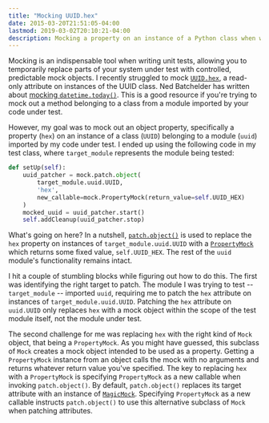 ```yaml
---
title: "Mocking UUID.hex"
date: 2015-03-20T21:51:05-04:00
lastmod: 2019-03-02T20:10:21-04:00
description: Mocking a property on an instance of a Python class when writing tests.
---
```


Mocking is an indispensable tool when writing unit tests, allowing you to temporarily replace parts of your system under test with controlled, predictable mock objects. I recently struggled to mock [`UUID.hex`](https://docs.python.org/2/library/uuid.html#uuid.UUID.hex), a read-only attribute on instances of the UUID class. Ned Batchelder has written about [mocking `datetime.today()`](https://nedbatchelder.com/blog/201209/mocking_datetimetoday.html). This is a good resource if you're trying to mock out a method belonging to a class from a module imported by your code under test.

However, my goal was to mock out an object property, specifically a property (`hex`) on an instance of a class (`UUID`) belonging to a module (`uuid`) imported by my code under test. I ended up using the following code in my test class, where `target_module` represents the module being tested:

```python
def setUp(self):
    uuid_patcher = mock.patch.object(
        target_module.uuid.UUID,
        'hex',
        new_callable=mock.PropertyMock(return_value=self.UUID_HEX)
    )
    mocked_uuid = uuid_patcher.start()
    self.addCleanup(uuid_patcher.stop)
```

What's going on here? In a nutshell, [`patch.object()`](https://docs.python.org/3/library/unittest.mock.html#patch-object) is used to replace the `hex` property on instances of `target_module.uuid.UUID` with a [`PropertyMock`](https://docs.python.org/3/library/unittest.mock.html#unittest.mock.PropertyMock) which returns some fixed value, `self.UUID_HEX`. The rest of the `uuid` module's functionality remains intact.

I hit a couple of stumbling blocks while figuring out how to do this. The first was identifying the right target to patch. The module I was trying to test -- `target_module` -- imported `uuid`, requiring me to patch the `hex` attribute on instances of `target_module.uuid.UUID`. Patching the `hex` attribute on `uuid.UUID` only replaces `hex` with a mock object within the scope of the test module itself, not the module under test.

The second challenge for me was replacing `hex` with the right kind of `Mock` object, that being a `PropertyMock`. As you might have guessed, this subclass of `Mock` creates a mock object intended to be used as a property. Getting a `PropertyMock` instance from an object calls the mock with no arguments and returns whatever return value you've specified. The key to replacing `hex` with a `PropertyMock` is specifying `PropertyMock` as a new callable when invoking `patch.object()`. By default, `patch.object()` replaces its target attribute with an instance of [`MagicMock`](https://docs.python.org/3/library/unittest.mock.html#unittest.mock.MagicMock). Specifying `PropertyMock` as a new callable instructs `patch.object()` to use this alternative subclass of `Mock` when patching attributes.
